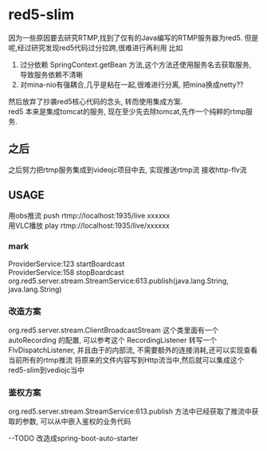 # red5-slim

因为一些原因要去研究RTMP,找到了仅有的Java编写的RTMP服务器为red5. 但是呢,经过研究发现red5代码过分拉跨,很难进行再利用 比如

1. 过分依赖 SpringContext.getBean 方法,这个方法还使用服务名去获取服务, 导致服务依赖不清晰
2. 对mina-nio有强耦合,几乎是粘在一起,很难进行分离, 把mina换成netty??

然后放弃了抄袭red5核心代码的念头, 转而使用集成方案.   
red5 本来是集成tomcat的服务, 现在至少先去除tomcat,先作一个纯粹的rtmp服务.

## 之后

之后努力把rtmp服务集成到videojc项目中去, 实现推送rtmp流 接收http-flv流

## USAGE

用obs推流 push rtmp://localhost:1935/live xxxxxx  
用VLC播放 play rtmp://localhost:1935/live/xxxxxx

### mark

ProviderService:123 startBoardcast   
ProviderService:158 stopBoardcast   
org.red5.server.stream.StreamService:613.publish(java.lang.String, java.lang.String)

### 改造方案

org.red5.server.stream.ClientBroadcastStream 这个类里面有一个 autoRecording 的配置, 可以参考这个 RecordingListener 转写一个 FlvDispatchListener, 并且由于的内部流, 不需要额外的连接消耗,还可以实现查看当前所有的rtmp推流 将原来的文件内容写到Http流当中,然后就可以集成这个red5-slim到vediojc当中

### 鉴权方案

org.red5.server.stream.StreamService:613.publish 方法中已经获取了推流中获取的参数, 可以从中嵌入鉴权的业务代码

--TODO 改造成spring-boot-auto-starter
